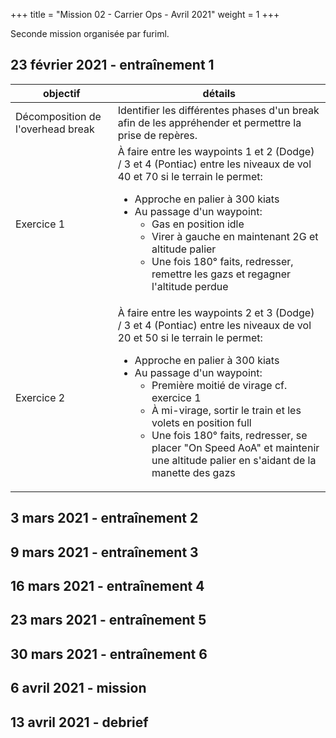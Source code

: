 +++
title = "Mission 02 - Carrier Ops - Avril 2021"
weight = 1
+++

Seconde mission organisée par furiml.

## 23 février 2021 - entraînement 1
objectif                              | détails
------------------------------------- | ----------
Décomposition de l'overhead break     | Identifier les différentes phases d'un break afin de les appréhender et permettre la prise de repères.
Exercice 1                            | À faire entre les waypoints 1 et 2 (Dodge) / 3 et 4 (Pontiac) entre les niveaux de vol 40 et 70 si le terrain le permet:<ul><li>Approche en palier à 300 kiats<li>Au passage d'un waypoint:<ul><li>Gas en position idle<li>Virer à gauche en maintenant 2G et altitude palier<li>Une fois 180° faits, redresser, remettre les gazs et regagner l'altitude perdue</ul></ul>
Exercice 2                            | À faire entre les waypoints 2 et 3 (Dodge) / 3 et 4 (Pontiac) entre les niveaux de vol 20 et 50 si le terrain le permet:<ul><li>Approche en palier à 300 kiats<li>Au passage d'un waypoint:<ul><li>Première moitié de virage cf. exercice 1<li>À mi-virage, sortir le train et les volets en position full<li>Une fois 180° faits, redresser, se placer "On Speed AoA" et maintenir une altitude palier en s'aidant de la manette des gazs</ul></ul>


## 3 mars 2021 - entraînement 2

## 9 mars 2021 - entraînement 3

## 16 mars 2021 - entraînement 4

## 23 mars 2021 - entraînement 5

## 30 mars 2021 - entraînement 6

## 6 avril 2021 - mission

## 13 avril 2021 - debrief

